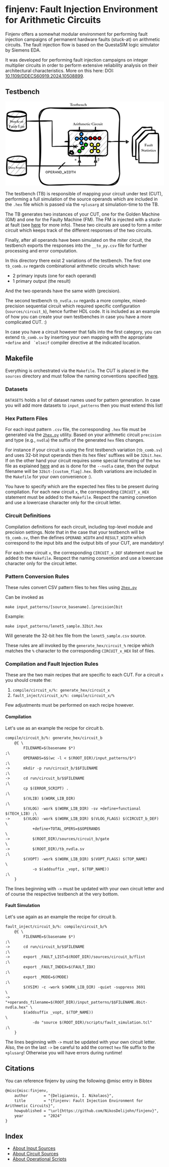 # finjenv: **F**ault **Inj**ection **Env**ironment for Arithmetic Circuits #

Finjenv offers a somewhat modular environment for performing fault injection campaigns of permanent hardware faults (stuck-at) on arithmetic circuits. The fault injection flow is based on the QuestaSIM logic simulator by Siemens EDA.

It was developed for performing fault injection campaigns on integer multiplier circuits in order to perform extensive reliability analysis on their architectural characteristics. More on this here: DOI: [10.1109/DDECS60919.2024.10508899](https://doi.org/10.1109/DDECS60919.2024.10508899).

## Testbench 
![testbench](docs/testbench.png)

The testbench (TB) is responsible of mapping your circuit under test (CUT), performing a full simulation of the source operands which are included in the `.hex` file which is passed via the `+plusarg` at simulation-time to the TB. 

The TB generates two instances of your CUT, one for the Golden Machine (GM) and one for the Faulty Machine (FM). The FM is injected with a stuck-at fault (see [here](scripts/README.md) for more info). These two circuits are used to form a miter circuit which keeps track of the different responses of the two circuits. 

Finally, after all operands have been simulated on the miter circuit, the testbench exports the responses into the `__to_py.csv` file for further processing and error computation.

In this directory there exist 2 variations of the testbench. The first one `tb_comb.sv` regards combinational arithmetic circuits which have:
- 2 primary inputs (one for each operand)
- 1 primary output (the result)

And the two operands have the same width (precision).

The second testbench `tb_nvdla.sv` regards a more complex, mixed-precision sequential circuit which required specific configuration (`sources/circuit_b`), hence further HDL code. It is included as an example of how you can create your own testbenches in case you have a more complicated CUT. :)  

In case you have a circuit however that falls into the first category, you can extend `tb_comb.sv` by inserting your own mapping with the appropriate `+define` and `` `elseif`` compiler directive at the indicated location.


## Makefile ##

Everything is orchestrated via the `Makefile`. The CUT is placed in the `sources` directory and must follow the naming conventions specified [here](sources/README.md).

### Datasets ###
`DATASETS` holds a list of dataset names used for pattern generation. In case you will add more datasets to `input_patterns` then you must extend this list!

### Hex Pattern Files ###
For each input pattern `.csv` file, the corresponding `.hex` file must be generated via the [`2hex.py`](input_patterns/2hex.py) utility. Based on your arithmetic circuit `precision` and type (e.g., `nvdla`) the suffix of the generated `hex` files changes. 

For instance if your circuit is using the first testbench variation (`tb_comb.sv`) and uses 32-bit input operands then its hex files' suffixes will be `32bit.hex`. If on the other hand your circuit requires some special formating of the `hex` file as explained [here](input_patterns/README.md) and as is done for the `--nvdla` case, then the output filename will be `32bit-[custom_flag].hex`. Both variations are included in the `Makefile` for your own convenience :). 

You have to specify which are the expected hex files to be present during compilation. For each new circuit `x`, the corresponding `CIRCUIT_x_HEX` statement must be added to the `Makefile`. Respect the naming convetion and use a lowercase character only for the circuit letter.

### Circuit Definitions ###
Compilation definitions for each circuit, including top-level module and precision settings. Note that in the case that your testbench will be `tb_comb.sv`, then the defines `OPERAND_WIDTH` and `RESULT_WIDTH` which correspond to the input bits and the output bits of your CUT, are mandatory!

For each new circuit `x`, the corresponding `CIRCUIT_x_DEF` statement must be added to the `Makefile`. Respect the naming convention and use a lowercase character only for the circuit letter.

### Pattern Conversion Rules ###
These rules convert CSV pattern files to hex files using [`2hex.py`](input_patterns/2hex.py)

Can be invoked as 
```
make input_patterns/[source_basename].[precision]bit
```
Example:
```
make input_patterns/lenet5_sample.32bit.hex
```
Will generate the 32-bit hex file from the `lenet5_sample.csv` source.

These rules are all invoked by the `generate_hex/circuit_%` recipe which matches the `%` character to the corresponding `CIRCUIT_x_HEX` list of files. 

### Compilation and Fault Injection Rules ###

These are the two main recipes that are specific to each CUT. For a circuit `x` you should create the:
1. `compile/circuit_x/%: generate_hex/circuit_x` 
2. `fault_inject/circuit_x/%: compile/circuit_x/%` 

Few adjustments must be performed on each recipe however.

#### Compilation ####
Let's use as an example the recipe for circuit b. 
```
compile/circuit_b/%: generate_hex/circuit_b
	@{ \
		FILENAME=$(basename $*)                                          ;\
		OPERANDS=$$(wc -l < $(ROOT_DIR)/input_patterns/$*)               ;\
->		mkdir -p run/circuit_b/$$FILENAME                                ;\
->		cd run/circuit_b/$$FILENAME                                      ;\
		cp $(ERROR_SCRIPT) .                                             ;\
		$(VLIB) $(WORK_LIB_DIR)                                          ;\
		$(VLOG) -work $(WORK_LIB_DIR) -sv +define+functional $(TECH_LIB) ;\
->		$(VLOG) -work $(WORK_LIB_DIR) $(VLOG_FLAGS) $(CIRCUIT_b_DEF)      \
			+define+TOTAL_OPERS=$$OPERANDS                                \
->			$(ROOT_DIR)/sources/circuit_b/gate                            \
->			$(ROOT_DIR)/tb_nvdla.sv                                      ;\
		$(VOPT) -work $(WORK_LIB_DIR) $(VOPT_FLAGS) $(TOP_NAME)           \
			-o $(addsuffix _vopt, $(TOP_NAME))                           ;\
	}
```
The lines beginning with `->` must be updated with your own circuit letter and of course the respective testbench at the very bottom.

#### Fault Simulation ####
Let's use again as an example the recipe for circuit b. 

```
fault_inject/circuit_b/%: compile/circuit_b/%
	@{ \
		FILENAME=$(basename $*)                                                      ;\
->		cd run/circuit_b/$$FILENAME                                                  ;\
->		export _FAULT_LIST=$(ROOT_DIR)/sources/circuit_b/flist                       ;\
		export _FAULT_INDEX=$(FAULT_IDX)                                             ;\
		export _MODE=$(MODE)                                                         ;\
		$(VSIM) -c -work $(WORK_LIB_DIR) -quiet -suppress 3691                        \
->			"+operands_filename=$(ROOT_DIR)/input_patterns/$$FILENAME.8bit-nvdla.hex" \
		$(addsuffix _vopt, $(TOP_NAME))                                               \
			-do "source $(ROOT_DIR)/scripts/fault_simulation.tcl"                    ;\
	}	
```

The lines beginning with `->` must be updated with your own circuit letter. Also, the on the last `->` be careful to add the correct `hex` file suffix to the `+plusarg`! Otherwise you will have errors during runtime! 

## Citations

You can reference finjenv by using the following @misc entry in Bibtex
```
@misc{misc:finjenv,
    author       = "{Deligiannis, I. Nikolaos}",
    title        = "{finjenv: Fault Injection Environment for Arithmetic Circuits}",
    howpublished = "\url{https://github.com/NikosDelijohn/finjenv}",
    year         = "2024"
}
```
## Index
- [About Input Sources](input_patterns/README.md)
- [About Circuit Sources](sources/README.md)
- [About Operational Scripts](scripts/README.md)
